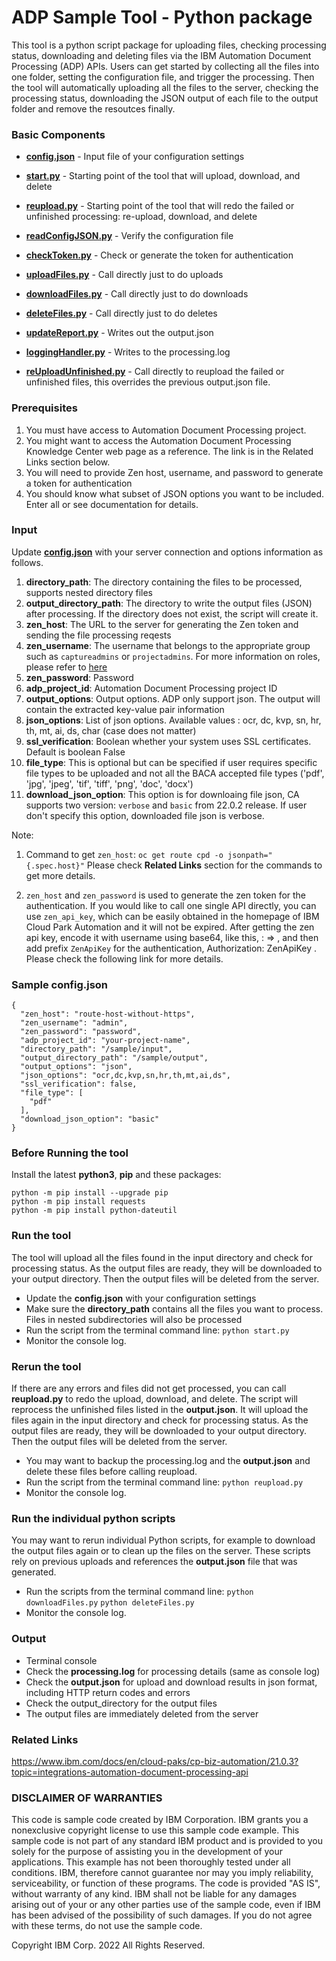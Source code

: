 # ADP Sample Tool - Python package

This tool is a python script package for uploading files, checking processing status, downloading and deleting files via the IBM Automation Document Processing (ADP) APIs. Users can get started by collecting all the files into one folder, setting the configuration file, and trigger the processing. Then the tool will automatically uploading all the files to the server, checking the processing status, downloading the JSON output of each file to the output folder and remove the resoutces finally.

### Basic Components

+ [**config.json**](config.json) - Input file of your configuration settings
+ [**start.py**](start.py) - Starting point of the tool that will upload, download, and delete
+ [**reupload.py**](reupload.py) - Starting point of the tool that will redo the failed or unfinished processing: re-upload, download, and delete

+ [**readConfigJSON.py**](readConfigJSON.py) - Verify the configuration file
+ [**checkToken.py**](checkToken.py) - Check or generate the token for authentication
+ [**uploadFiles.py**](uploadFiles.py) - Call directly just to do uploads
+ [**downloadFiles.py**](downloadFiles.py) - Call directly just to do downloads
+ [**deleteFiles.py**](deleteFiles.py) - Call directly just to do deletes
+ [**updateReport.py**](updateReport.py) - Writes out the output.json
+ [**loggingHandler.py**](loggingHandler.py) - Writes to the processing.log
+ [**reUploadUnfinished.py**](reUploadUnfinished.py) -  Call directly to reupload the failed or unfinished files, this overrides the previous output.json file.


### Prerequisites
1. You must have access to Automation Document Processing project.
2. You might want to access the Automation Document Processing Knowledge Center web page as a reference. The link is in the Related Links section below.
3. You will need to provide Zen host, username, and password  to generate a token for authentication
4. You should know what subset of JSON options you want to be included. Enter all or see documentation for details.

### Input

Update [**config.json**](config.json) with your server connection and options information as follows.

1. **directory_path**: The directory containing the files to be processed, supports nested directory files
2. **output_directory_path**: The directory to write the output files (JSON) after processing. If the directory does not exist, the script will create it.
3. **zen_host**: The URL to the server for generating the Zen token and sending the file processing reqests
4. **zen_username**: The username that belongs  to the appropriate group such as `captureadmins` or `projectadmins`. For more information on roles, please refer to [here](https://www.ibm.com/docs/en/SSYHZ8_21.0.3/com.ibm.dba.dp/topics/con_deploy_permission.html)
5. **zen_password**: Password
9. **adp_project_id**: Automation Document Processing project ID
10. **output_options**: Output options. ADP only support json. The output will contain the extracted key-value pair information
11. **json_options**: List of json options. Available values : ocr, dc, kvp, sn, hr, th, mt, ai, ds, char (case does not matter)
12. **ssl_verification**: Boolean whether your system uses SSL certificates. Default is boolean False
13. **file_type**: This is optional but can be specified if user requires specific file types to be uploaded and not all the BACA accepted file types ('pdf', 'jpg', 'jpeg', 'tif', 'tiff', 'png', 'doc', 'docx')
14. **download_json_option**: This option is for downloaing file json, CA supports two version: `verbose` and `basic` from 22.0.2 release. If user don't specify this option, downloaded file json is verbose.

Note: 
1. Command to get `zen_host`:
`oc get route cpd -o jsonpath="{.spec.host}"`
Please check **Related Links** section for the commands to get more details.

2. `zen_host` and `zen_password` is used to generate the zen token for the authentication. If you would like to call one single API directly, you can use `zen_api_key`, which can be easily obtained in the homepage of IBM Cloud Park Automation and it will not be expired. After getting the zen api key, encode it with username using base64, like this, <username>:<api key> => <Base64 encoded>, and then add prefix `ZenApiKey` for the authentication, Authorization: ZenApiKey <encoded value>.
Please check the following link for more details. <TO-DO>

### Sample config.json
```
{
  "zen_host": "route-host-without-https",
  "zen_username": "admin",
  "zen_password": "password",
  "adp_project_id": "your-project-name",
  "directory_path": "/sample/input",
  "output_directory_path": "/sample/output",
  "output_options": "json",
  "json_options": "ocr,dc,kvp,sn,hr,th,mt,ai,ds",
  "ssl_verification": false,
  "file_type": [
    "pdf"
  ],
  "download_json_option": "basic"
}
```


### Before Running the tool

Install the latest **python3**, **pip** and these packages:

    python -m pip install --upgrade pip
    python -m pip install requests
    python -m pip install python-dateutil

### Run the tool
The tool will upload all the files found in the input directory and check for processing status. As the output files are ready, they will be downloaded to your output directory. Then the output files will be deleted from the server.

+ Update the **config.json** with your configuration settings
+ Make sure the **directory_path** contains all the files you want to process. Files in nested subdirectories will also be processed
+ Run the script from the terminal command line:
      `python start.py`
+ Monitor the console log.

### Rerun the tool
If there are any errors and files did not get processed, you can call **reupload.py** to redo the upload, download, and delete.
The script will reprocess the unfinished files listed in the **output.json**. It will upload the files again
in the input directory and check for processing status. As the output files are ready, they will be downloaded to
your output directory. Then the output files will be deleted from the server.

+ You may want to backup the processing.log and the **output.json** and delete these files before calling reupload.
+ Run the script from the terminal command line:
      `python reupload.py`
+ Monitor the console log.

### Run the individual python scripts
You may want to rerun individual Python scripts, for example to download the output files again or to clean up the files on the
server. These scripts rely on previous uploads and references the **output.json** file that was generated.
+ Run the scripts from the terminal command line:
      `python downloadFiles.py`
      `python deleteFiles.py`
+ Monitor the console log.

### Output
+ Terminal console
+ Check the **processing.log** for processing details (same as console log)
+ Check the **output.json** for upload and download results in json format, including HTTP return codes and errors
+ Check the output_directory for the output files
+ The output files are immediately deleted from the server


### Related Links
https://www.ibm.com/docs/en/cloud-paks/cp-biz-automation/21.0.3?topic=integrations-automation-document-processing-api


### DISCLAIMER OF WARRANTIES
 This code is sample code created by IBM Corporation. IBM grants you a
 nonexclusive copyright license to use this sample code example. This
 sample code is not part of any standard IBM product and is provided to you
 solely for the purpose of assisting you in the development of your
 applications. This example has not been thoroughly tested under all
 conditions. IBM, therefore cannot guarantee nor may you imply reliability,
 serviceability, or function of these programs. The code is provided "AS IS",
 without warranty of any kind. IBM shall not be liable for any damages
 arising out of your or any other parties use of the sample code, even if IBM
 has been advised of the possibility of such damages. If you do not agree with
 these terms, do not use the sample code.

 Copyright IBM Corp. 2022 All Rights Reserved.
